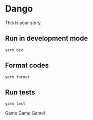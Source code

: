 # Dango

This is your story.

## Run in development mode

```
yarn dev
```

## Format codes

```
yarn format
```

## Run tests

```
yarn test
```
Game Game Game!
